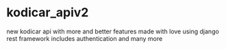 # kodicar_apiv2
new kodicar api with more and better features 
made with love using django rest framework 
includes authentication and many more
